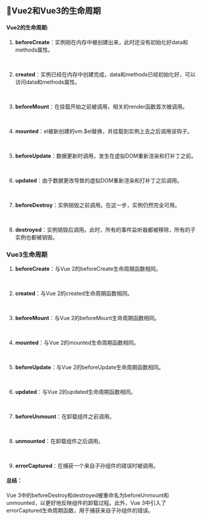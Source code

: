 ## &#x1F308;Vue2和Vue3的生命周期
#### Vue2的生命周期:
1. **beforeCreate**：实例刚在内存中被创建出来，此时还没有初始化好data和methods属性。
<br/>

2. **created**：实例已经在内存中创建完成，data和methods已经初始化好，可以访问data和methods属性。
<br/>

3. **beforeMount**：在挂载开始之前被调用，相关的render函数首次被调用。
<br/>

4. **mounted**：el被新创建的vm.$el替换，并挂载到实例上去之后调用该钩子。
<br/>

5. **beforeUpdate**：数据更新时调用，发生在虚拟DOM重新渲染和打补丁之前。
<br/>

6. **updated**：由于数据更改导致的虚拟DOM重新渲染和打补丁之后调用。
<br/>

7. **beforeDestroy**：实例销毁之前调用。在这一步，实例仍然完全可用。
<br/>

8. **destroyed**：实例销毁后调用。此时，所有的事件监听器都被移除，所有的子实例也都被销毁。
### Vue3生命周期
1. **beforeCreate**：与Vue 2的beforeCreate生命周期函数相同。
<br/>

2. **created**：与Vue 2的created生命周期函数相同。
<br/>

3. **beforeMount**：与Vue 2的beforeMount生命周期函数相同。
<br/>

4. **mounted**：与Vue 2的mounted生命周期函数相同。
<br/>

5. **beforeUpdate**：与Vue 2的beforeUpdate生命周期函数相同。
<br/>

6. **updated**：与Vue 2的updated生命周期函数相同。
<br/>

7. **beforeUnmount**：在卸载组件之前调用。
<br/>

8. **unmounted**：在卸载组件之后调用。
<br/>

9. **errorCaptured**：在捕获一个来自子孙组件的错误时被调用。

#### 总结：
Vue 3中的beforeDestroy和destroyed被重命名为beforeUnmount和unmounted，以更好地反映组件的卸载过程。此外，Vue 3中引入了errorCaptured生命周期函数，用于捕获来自子孙组件的错误。

